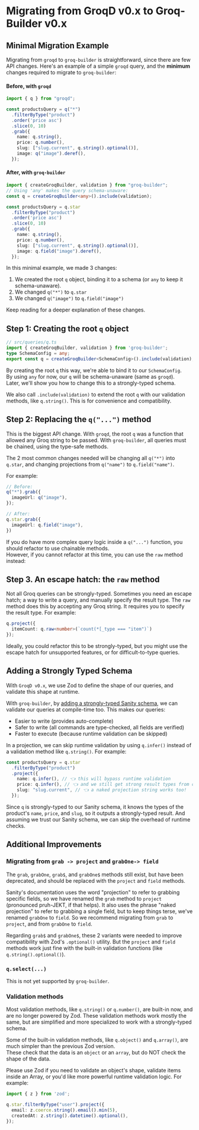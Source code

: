# Migrating from GroqD v0.x to Groq-Builder v0.x 
<!-- TODO: rename `Groq-Builder v0.x` to `groqd v1` throughout this document -->

## Minimal Migration Example

Migrating from `groqd` to `groq-builder` is straightforward, since there are few API changes.
Here's an example of a simple `groqd` query, and the **minimum** changes required to migrate to `groq-builder`:

#### Before, with `groqd`

```ts
import { q } from "groqd";

const productsQuery = q("*")
  .filterByType("product")
  .order('price asc')
  .slice(0, 10)
  .grab({
    name: q.string(),
    price: q.number(),
    slug: ["slug.current", q.string().optional()],
    image: q("image").deref(),
  });
```

#### After, with `groq-builder`

```ts
import { createGroqBuilder, validation } from "groq-builder";
// Using 'any' makes the query schema-unaware: 
const q = createGroqBuilder<any>().include(validation); 

const productsQuery = q.star
  .filterByType("product")
  .order('price asc')
  .slice(0, 10)
  .grab({
    name: q.string(),
    price: q.number(),
    slug: ["slug.current", q.string().optional()],
    image: q.field("image").deref(),
  });
```

In this minimal example, we made 3 changes:
1. We created the root `q` object, binding it to a schema (or `any` to keep it schema-unaware).
2. We changed `q("*")` to `q.star`
3. We changed `q("image")` to `q.field("image")`

Keep reading for a deeper explanation of these changes.

## Step 1: Creating the root `q` object

```ts
// src/queries/q.ts
import { createGroqBuilder, validation } from 'groq-builder';
type SchemaConfig = any;
export const q = createGroqBuilder<SchemaConfig>().include(validation);
```

By creating the root `q` this way, we're able to bind it to our `SchemaConfig`.  
By using `any` for now, our `q` will be schema-unaware (same as `groqd`).  
Later, we'll show you how to change this to a strongly-typed schema.

We also call `.include(validation)` to extend the root `q` with our validation methods, like `q.string()`.
This is for convenience and compatibility.

## Step 2: Replacing the `q("...")` method

This is the biggest API change. 
With `groqd`, the root `q` was a function that allowed any Groq string to be passed.
With `groq-builder`, all queries must be chained, using the type-safe methods.

The 2 most common changes needed will be changing all `q("*")` into `q.star`, and changing projections from `q("name")` to `q.field("name")`.

For example:
```ts
// Before:
q("*").grab({
  imageUrl: q("image"),
});

// After:
q.star.grab({
  imageUrl: q.field("image"),
})
```

If you do have more complex query logic inside a `q("...")` function, you should refactor to use chainable methods.  
However, if you cannot refactor at this time, you can use the `raw` method instead:

## Step 3. An escape hatch: the `raw` method

Not all Groq queries can be strongly-typed. Sometimes you need an escape hatch; a way to write a query, and manually specify the result type.
The `raw` method does this by accepting any Groq string. It requires you to specify the result type.  For example:

```ts
q.project({
  itemCount: q.raw<number>(`count(*[_type === "item")`)
});
```

Ideally, you could refactor this to be strongly-typed, but you might use the escape hatch for unsupported features, or for difficult-to-type queries.


## Adding a Strongly Typed Schema

With `GroqD v0.x`, we use Zod to define the shape of our queries, and validate this shape at runtime.

With `groq-builder`, by [adding a strongly-typed Sanity schema](./README.md#schema-configuration), we can validate our queries at compile-time too. This makes our queries:

- Easier to write (provides auto-complete)
- Safer to write (all commands are type-checked, all fields are verified)
- Faster to execute (because runtime validation can be skipped)

In a projection, we can skip runtime validation by using `q.infer()` instead of a validation method like `q.string()`.  For example:
```ts
const productsQuery = q.star
  .filterByType("product")
  .project({
    name: q.infer(), // 👈 this will bypass runtime validation
    price: q.infer(), // 👈 and we still get strong result types from our schema
    slug: "slug.current", // 👈 a naked projection string works too!
  });
```

Since `q` is strongly-typed to our Sanity schema, it knows the types of the product's `name`, `price`, and `slug`, so it outputs a strongly-typed result.  And assuming we trust our Sanity schema, we can skip the overhead of runtime checks.


## Additional Improvements

### Migrating from `grab -> project` and `grabOne-> field`

The `grab`, `grabOne`, `grab$`, and `grabOne$` methods still exist, but have been deprecated, and should be replaced with the `project` and `field` methods.

Sanity's documentation uses the word "projection" to refer to grabbing specific fields, so we have renamed the `grab` method to `project` (pronounced pruh-JEKT, if that helps). It also uses the phrase "naked projection" to refer to grabbing a single field, but to keep things terse, we've renamed `grabOne` to `field`.  So we recommend migrating from `grab` to `project`, and from `grabOne` to `field`.

Regarding `grab$` and `grabOne$`, these 2 variants were needed to improve compatibility with Zod's `.optional()` utility. But the `project` and `field` methods work just fine with the built-in validation functions (like `q.string().optional()`).


### `q.select(...)`
This is not yet supported by `groq-builder`.  

### Validation methods

Most validation methods, like `q.string()` or `q.number()`, are built-in now, and are no longer powered by Zod. These validation methods work mostly the same, but are simplified and more specialized to work with a strongly-typed schema.

Some of the built-in validation methods, like `q.object()` and `q.array()`, are much simpler than the previous Zod version.  
These check that the data is an `object` or an `array`, but do NOT check the shape of the data. 

Please use Zod if you need to validate an object's shape, validate items inside an Array, or you'd like more powerful runtime validation logic. For example:

```ts
import { z } from 'zod';

q.star.filterByType("user").project({
  email: z.coerce.string().email().min(5),
  createdAt: z.string().datetime().optional(),
});
```


